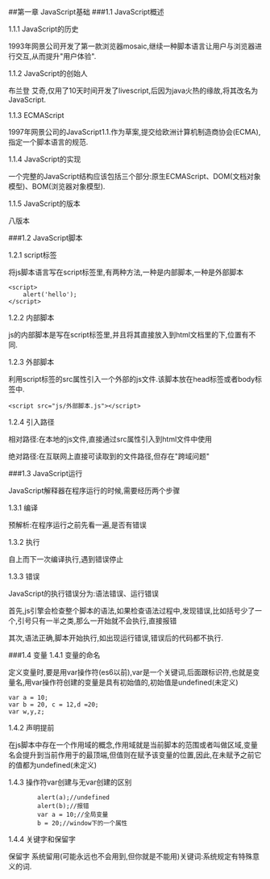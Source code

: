 ##第一章 JavaScript基础
###1.1 JavaScript概述

1.1.1 JavaScript的历史

1993年网景公司开发了第一款浏览器mosaic,继续一种脚本语言让用户与浏览器进行交互,从而提升"用户体验".

1.1.2 JavaScript的创始人

布兰登 艾奇,仅用了10天时间开发了livescript,后因为java火热的缘故,将其改名为JavaScript.

1.1.3 ECMAScript

1997年网景公司的JavaScript1.1.作为草案,提交给欧洲计算机制造商协会(ECMA),指定一个脚本语言的规范.

1.1.4 JavaScript的实现

一个完整的JavaScript结构应该包括三个部分:原生ECMAScript、DOM(文档对象模型)、BOM(浏览器对象模型).

1.1.5 JavaScript的版本

八版本

###1.2 JavaScript脚本

1.2.1 script标签

将js脚本语言写在script标签里,有两种方法,一种是内部脚本,一种是外部脚本

	<script>
		alert('hello');
	</script>

1.2.2 内部脚本

js的内部脚本是写在script标签里,并且将其直接放入到html文档里的<!DOCTYPE html>下,位置有不同.

1.2.3 外部脚本

利用script标签的src属性引入一个外部的js文件.该脚本放在head标签或者body标签中.

	<script src="js/外部脚本.js"></script>

1.2.4 引入路径

相对路径:在本地的js文件,直接通过src属性引入到html文件中使用

绝对路径:在互联网上直接可读取到的文件路径,但存在"跨域问题"

###1.3 JavaScript运行

JavaScript解释器在程序运行的时候,需要经历两个步骤

1.3.1 编译

预解析:在程序运行之前先看一遍,是否有错误

1.3.2 执行

自上而下一次编译执行,遇到错误停止

1.3.3 错误

JavaScript的执行错误分为:语法错误、运行错误

首先,js引擎会检查整个脚本的语法,如果检查语法过程中,发现错误,比如括号少了一个,引号只有一半之类,那么一开始就不会执行,直接报错

其次,语法正确,脚本开始执行,如出现运行错误,错误后的代码都不执行.

###1.4 变量
1.4.1 变量的命名

定义变量时,要是用var操作符(es6以前),var是一个关键词,后面跟标识符,也就是变量名,用var操作符创建的变量是具有初始值的,初始值是undefined(未定义)

	var a = 10;
	var b = 20, c = 12,d =20;
	var w,y,z;
1.4.2 声明提前 

在js脚本中存在一个作用域的概念,作用域就是当前脚本的范围或者叫做区域,变量名会提升到当前作用于的最顶端,但值则在赋予该变量的位置,因此,在未赋予之前它的值都为undefined(未定义)

1.4.3 操作符var创建与无var创建的区别

			alert(a);//undefined
			alert(b);//报错
			var a = 10;//全局变量
			b = 20;//window下的一个属性

1.4.4 关键字和保留字 

保留字 系统留用(可能永远也不会用到,但你就是不能用)关键词:系统规定有特殊意义的词.
